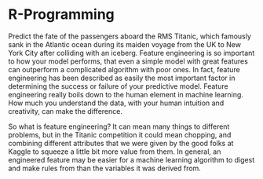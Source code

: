 # R-Programming
Predict the fate of the passengers aboard the RMS Titanic, which famously sank in the Atlantic ocean during its maiden voyage from the UK to New York City after colliding with an iceberg.
Feature engineering is so important to how your model performs, that even a simple model with great features can outperform a complicated algorithm with poor ones. In fact, feature engineering has been described as easily the most important factor in determining the success or failure of your predictive model. Feature engineering really boils down to the human element in machine learning. How much you understand the data, with your human intuition and creativity, can make the difference.

So what is feature engineering? It can mean many things to different problems, but in the Titanic competition it could mean chopping, and combining different attributes that we were given by the good folks at Kaggle to squeeze a little bit more value from them. In general, an engineered feature may be easier for a machine learning algorithm to digest and make rules from than the variables it was derived from.
